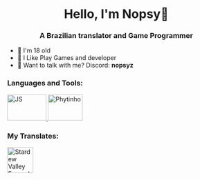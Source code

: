 <h1 align='center'> Hello, I'm Nopsy👋</h1>
<h3 align='center'> A Brazilian translator and Game Programmer</h3>

- 👻 I'm 18 old <br>
- 🤠 I Like Play Games and developer <br>
- 💭 Want to talk with me? Discord: **nopsyz**

<h3 align="left">Languages and Tools:</h3>
<a href="https://developer.mozilla.org/pt-BR/docs/Web/JavaScript" target="_blank" rel="noreferrer"> <img src='https://github.com/user-attachments/assets/d71a13a7-1d1f-4bc0-b165-b669b5c7519e' alt="JS" width="90" height="60"> </a>
<a href="https://www.python.org/" target="_blank" rel="noreferrer"> <img src='https://github.com/user-attachments/assets/376a70fb-1e9b-4997-a566-4937dabe54de' alt="Phytinho"width="80" height="60"> </a>

<h3 align="left"> My Translates:</h3>
<a href="https://www.nexusmods.com/stardewvalley/mods/17014" target="_blank" rel="noreferrer"> <img src="https://github.com/user-attachments/assets/9e4659d6-0950-48bc-bad0-4f4b59dff416" alt="Stardew Valley Expanded" width="60" height="60">

